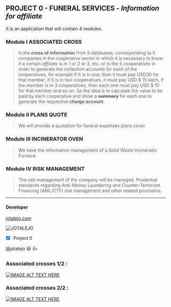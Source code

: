 ## PROJECT 0 - **FUNERAL SERVICES** - _Information for affiliate_
It is an application that will contain 4 modules.

### Module I ASSOCIATED CROSS
> Is the **cross of information** from 5 databases, corresponding to 5 companies in the  _cooperative  sector_
in which it is necessary to know if a certain _affiliate_ is in 1 or 2 or 3, etc. or in the 5 cooperatives
in order to generate the collection accounts for each of the cooperatives,  for example if it is in one,
then it must pay USD30 for that member, if it is in two cooperatives, it must pay USD $ 15 each,  if the
member is in 3 cooperatives,  then  each one must pay USD $ 10 for that member and so on. So the idea is
to calculate  the value to be paid  by each  cooperative and show a **~~summary~~** for each one to generate the
respective **charge account**.
<!-- headings is # ## and so -->
### Module II PLANS QUOTE
> We will provide a quotation for funeral expenses plans cover.

### Module III INCINERATOR OVEN
> We have the information management of a Solid Waste Incinerator Furnace.

### Module IV RISK MANAGEMENT
> The risk management of the company will be managed. Prudential standards regarding Anti-Money Laundering and Counter-Terrorism Financing (AML/CTF) risk management and other related provisions.

---
#### Developer
[jotalejo.com](http://www.jotalejo.com/ "developer page")

![JOTALEJO](/links/LOGO_JOTALEJO_ppal.png "JOTALEJO - SYSTEMS AND SOFTWARE")

<!-- for code paste use : ' code ' or: several lines '''  block code   ''' -->
<!-- languaje: javacript, then use that word for show colors: '''javascript and then paste the code -->
<!-- also: html, python, etc -->

<!-- GITHUB MARKDOWN -->
* [x] Project 0

@jotalejo :smiley: :+1:

### Associated crosses 1/2 :
[![IMAGE ALT TEXT HERE](https://www.youtube.com/watch?v=4J9CTXRDyQo&list=PL5T_5recv-PKpefFTmjTlxQOC-ODds5ye&index=3&t=57s)](https://www.youtube.com/watch?v=4J9CTXRDyQo&list=PL5T_5recv-PKpefFTmjTlxQOC-ODds5ye&index=3&t=57s)

### Associated crosses 2/2 :
[![IMAGE ALT TEXT HERE](https://www.youtube.com/watch?v=ihEEsHLZ82c&list=PL5T_5recv-PKpefFTmjTlxQOC-ODds5ye&index=3)](https://www.youtube.com/watch?v=ihEEsHLZ82c&list=PL5T_5recv-PKpefFTmjTlxQOC-ODds5ye&index=3)


